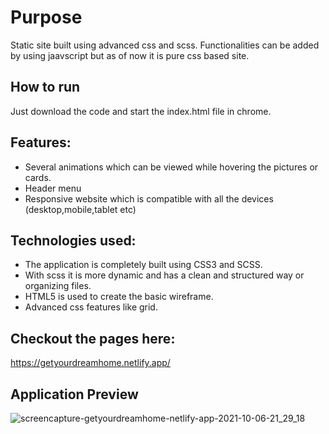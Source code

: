 # Purpose

Static site built using advanced css and scss. Functionalities can be added by using jaavscript but as of now it is pure css based site.

## How to run

Just download the code and start the index.html file in chrome.

## Features:

- Several animations which can be viewed while hovering the pictures or cards.
- Header menu
- Responsive website which is compatible with all the devices (desktop,mobile,tablet etc)

## Technologies used:

- The application is completely built using CSS3 and SCSS.
- With scss it is more dynamic and has a clean and structured way or organizing files.
- HTML5 is used to create the basic wireframe.
- Advanced css features like grid.

## Checkout the pages here:

https://getyourdreamhome.netlify.app/

## Application Preview


![screencapture-getyourdreamhome-netlify-app-2021-10-06-21_29_18](https://user-images.githubusercontent.com/59523944/136240871-9a83e418-99e7-43e7-ad8d-067a279da197.jpg)


